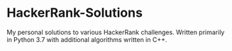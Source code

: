 # HackerRank-Solutions
My personal solutions to various HackerRank challenges. Written primarily in Python 3.7 with additional algorithms written in C++.
